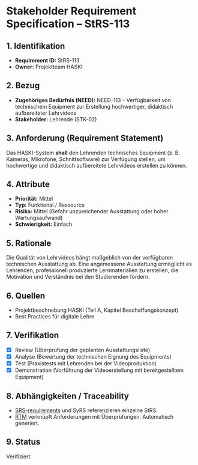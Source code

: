 # Stakeholder Requirement Specification – StRS-113

## 1. Identifikation
- **Requirement ID:** StRS-113
- **Owner:** Projektteam HASKI

## 2. Bezug
- **Zugehöriges Bedürfnis (NEED):** NEED-113 – Verfügbarkeit von technischem Equipment zur Erstellung hochwertiger, didaktisch aufbereiteter Lehrvideos
- **Stakeholder:** Lehrende (STK-02)

## 3. Anforderung (Requirement Statement)
Das HASKI-System **shall** den Lehrenden technisches Equipment (z. B. Kameras, Mikrofone, Schnittsoftware) zur Verfügung stellen, um hochwertige und didaktisch aufbereitete Lehrvideos erstellen zu können.

## 4. Attribute
- **Priorität:** Mittel
- **Typ:** Funktional / Ressource
- **Risiko:** Mittel (Gefahr unzureichender Ausstattung oder hoher Wartungsaufwand)
- **Schwierigkeit:** Einfach

## 5. Rationale
Die Qualität von Lehrvideos hängt maßgeblich von der verfügbaren technischen Ausstattung ab. Eine angemessene Ausstattung ermöglicht es Lehrenden, professionell produzierte Lernmaterialien zu erstellen, die Motivation und Verständnis bei den Studierenden fördern.

## 6. Quellen
- Projektbeschreibung HASKI (Teil A, Kapitel Beschaffungskonzept)
- Best Practices für digitale Lehre

## 7. Verifikation
- [x] Review (Überprüfung der geplanten Ausstattungsliste)
- [x] Analyse (Bewertung der technischen Eignung des Equipments)
- [x] Test (Praxistests mit Lehrenden bei der Videoproduktion)
- [x] Demonstration (Vorführung der Videoerstellung mit bereitgestelltem Equipment)

## 8. Abhängigkeiten / Traceability
- [SRS-requirements](../../requirements/HASKI-REQ-NNNN.md) und SyRS referenzieren einzelne StRS.
- [RTM](../../rtm/RTM.csv) verknüpft Anforderungen mit Überprüfungen. Automatisch generiert.

## 9. Status
Verifiziert
